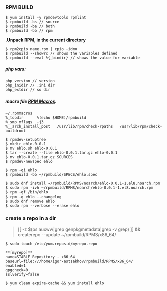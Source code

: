 ### RPM BUILD
```
$ yum install -y rpmdevtools rpmlint
$ rpmbuild -bs // source
$ rpmbuild -ba // both
$ rpmbuild -bb // rpm
```

**.Unpack RPM, in the current directory**

```
$ rpm2cpio name.rpm | cpio -idmo
$ rpmbuild --showrc // shows the variables defined
$ rpmbuild --eval %{_bindir} // shows the value for variable
```

##### php vars:
```
php_version // version
php_inidir // .ini dir
php_extdir // so dir
```


##### macro file [RPM Macros](https://docs.fedoraproject.org/en-US/packaging-guidelines/RPMMacros/).
```
~/.rpmmacros
%_topdir      %(echo $HOME)/rpmbuild
%_smp_mflags  -j3
%__arch_install_post   /usr/lib/rpm/check-rpaths   /usr/lib/rpm/check-buildroot
```

```
$ rpmdev-setuptree
$ mkdir ehlo-0.0.1
$ mv ehlo.sh ehlo-0.0.1
$ tar --create --file ehlo-0.0.1.tar.gz ehlo-0.0.1
$ mv ehlo-0.0.1.tar.gz SOURCES
$ rpmdev-newspec ehlo

$ rpm -qi ehlo
$ rpmbuild -bb ~/rpmbuild/SPECS/ehlo.spec

$ sudo dnf install ~/rpmbuild/RPMS/noarch/ehlo-0.0.1-1.el8.noarch.rpm
$ sudo rpm -ivh ~/rpmbuild/RPMS/noarch/ehlo-0.0.1-1.el8.noarch.rpm
$ rpm -qf /bin/ehlo
$ rpm -q ehlo --changelog
$ sudo dnf remove ehlo
$ sudo rpm --verbose --erase ehlo
```

### create a repo in a dir 
>[[ -z $(ps auxww|grep genpkgmetadata|grep -v grep) ]] && createrepo --update ~/rpmbuild/RPMS/x86_64/


`$ sudo touch /etc/yum.repos.d/myrepo.repo`

```
**[myrepo]**
name=STABLE Repository - x86_64
baseurl=file:///home/igor-astsakhov/rpmbuild/RPMS/x86_64/
enabled=1
gpgcheck=0
sslverify=false
```

`$ yum clean expire-cache && yum install ehlo`

